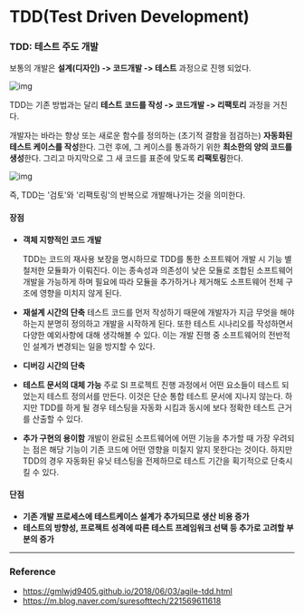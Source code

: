 # TDD(Test Driven Development)

### TDD: 테스트 주도 개발

보통의 개발은 **설계(디자인) -> 코드개발 -> 테스트** 과정으로 진행 되었다. 

![img](https://camo.githubusercontent.com/f014f3b5265f830d23a9c14229e5268ecd19f18be4e8780f5754ad2fe710c2fd/68747470733a2f2f6d626c6f677468756d622d7068696e662e707374617469632e6e65742f4d6a41784e7a41324d6a68664d5455302f4d4441784e446b344e6a41324e5441794e6a55322e7a4b4768355a755967546f547a3670316c57674d435f58623330693775553836596830304e325872704d77672e3862335839634353365f696a7a577958456951466f6d6273574d314a38466c55394c6851326a306e616e6f672e504e472e73757265736f6674746563682f696d6167652e706e673f747970653d77383030)

TDD는 기존 방법과는 달리 **테스트 코드를 작성 -> 코드개발 -> 리팩토리** 과정을 거친다.

 개발자는 바라는 향상 또는 새로운 함수를 정의하는 (초기적 결함을 점검하는) **자동화된 테스트 케이스를 작성**한다. 그런 후에, 그 케이스를 통과하기 위한 **최소한의 양의 코드를 생성**한다. 그리고 마지막으로 그 새 코드를 표준에 맞도록 **리팩토링**한다.

![img](https://camo.githubusercontent.com/07390e1aaff7c137eb2723284d7e17628ae26445f48c4384e4a30950b61b6eee/68747470733a2f2f6d626c6f677468756d622d7068696e662e707374617469632e6e65742f4d6a41784e7a41324d6a68664d6a45332f4d4441784e446b344e6a41324e5445784e4467772e667038584639795f5f4b7a37356e3836786b6e495044746854486a3961385130386f63494a49714d523641672e32346a4a615f385f5430516a3034503632465a6263687174386f544e584746534c5549747a4d5039357338672e504e472e73757265736f6674746563682f696d6167652e706e673f747970653d77383030)

즉, TDD는 '검토'와 '리팩토링'의 반복으로 개발해나가는 것을 의미한다.



#### 장점

- **객체 지향적인 코드 개발**

   TDD는 코드의 재사용 보장을 명시하므로 TDD를 통한 소프트웨어 개발 시 기능 별 철저한 모듈화가 이뤄진다. 이는 종속성과 의존성이 낮은 모듈로 조합된 소프트웨어 개발을 가능하게 하며 필요에 따라 모듈을 추가하거나 제거해도 소프트웨어 전체 구조에 영향을 미치지 않게 된다.

- **재설계 시간의 단축**
   테스트 코드를 먼저 작성하기 때문에 개발자가 지금 무엇을 해야하는지 분명히 정의하고 개발을 시작하게 된다. 또한 테스트 시나리오를 작성하면서 다양한 예외사항에 대해 생각해볼 수 있다. 이는 개발 진행 중 소프트웨어의 전반적인 설계가 변경되는 일을 방지할 수 있다.

- **디버깅 시간의 단축**

- **테스트 문서의 대체 가능** 
   주로 SI 프로젝트 진행 과정에서 어떤 요소들이 테스트 되었는지 테스트 정의서를 만든다. 이것은 단순 통합 테스트 문서에 지나지 않는다. 하지만 TDD를 하게 될 경우 테스팅을 자동화 시킴과 동시에 보다 정확한 테스트 근거를 산출할 수 있다.

- **추가 구현의 용이함**
   개발이 완료된 소프트웨어에 어떤 기능을 추가할 때 가장 우려되는 점은 해당 기능이 기존 코드에 어떤 영향을 미칠지 알지 못한다는 것이다. 하지만 TDD의 경우 자동화된 유닛 테스팅을 전제하므로 테스트 기간을 획기적으로 단축시킬 수 있다.

#### 단점

- **기존 개발 프로세스에 테스트케이스 설계가 추가되므로 생산 비용 증가**
- **테스트의 방향성, 프로젝트 성격에 따른 테스트 프레임워크 선택 등 추가로 고려할 부분의 증가**

---

### Reference

- https://gmlwjd9405.github.io/2018/06/03/agile-tdd.html
- https://m.blog.naver.com/suresofttech/221569611618